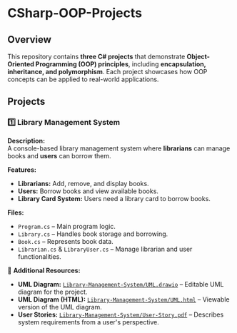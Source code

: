 # CSharp-OOP-Projects
## Overview  
This repository contains **three C# projects** that demonstrate **Object-Oriented Programming (OOP) principles**, including **encapsulation, inheritance, and polymorphism**. Each project showcases how OOP concepts can be applied to real-world applications.  

## Projects  

### 1️⃣ Library Management System  
**Description:**  
A console-based library management system where **librarians** can manage books and **users** can borrow them.  

**Features:**  
- **Librarians:** Add, remove, and display books.  
- **Users:** Borrow books and view available books.  
- **Library Card System:** Users need a library card to borrow books.  

**Files:**  
- `Program.cs` – Main program logic.  
- `Library.cs` – Handles book storage and borrowing.  
- `Book.cs` – Represents book data.  
- `Librarian.cs` & `LibraryUser.cs` – Manage librarian and user functionalities.  

📌 **Additional Resources:**  
- **UML Diagram:** [`Library-Management-System/UML.drawio`](Library-Management-System/UML.drawio) – Editable UML diagram for the project.  
- **UML Diagram (HTML):** [`Library-Management-System/UML.html`](Library-Management-System/UML.html) – Viewable version of the UML diagram.  
- **User Stories:** [`Library-Management-System/User-Story.pdf`](Library-Management-System/User-Story.pdf) – Describes system requirements from a user's perspective.  
